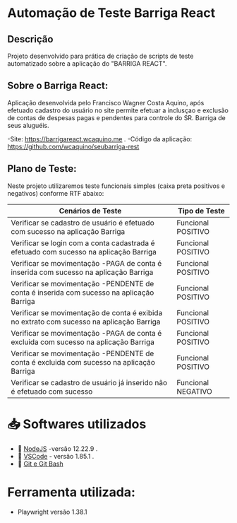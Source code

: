 # Automação de Teste Barriga React


## Descrição 
<p align="left">Projeto desenvolvido para prática de criação de scripts de teste automatizado sobre a aplicação do "BARRIGA REACT".
 
## Sobre o Barriga React:
 Aplicação desenvolvida pelo Francisco Wagner Costa Aquino, após efetuado cadastro do usuário no site permite efetuar a inclusçao e exclusão de contas de despesas pagas e pendentes para controle do SR. Barriga de seus aluguéis.

 -Site: https://barrigareact.wcaquino.me .
 -Código da aplicação: https://github.com/wcaquino/seubarriga-rest 

## Plano de Teste: 
Neste projeto utilizaremos teste funcionais simples (caixa preta positivos e negativos) conforme RTF abaixo: 

| Cenários de Teste                                                                         | Tipo de Teste       |
| ------------------------------------------------------------------------------------------|---------------------|
| Verificar se cadastro de usuário é efetuado com sucesso na aplicação Barriga              | Funcional POSITIVO  |
| Verificar se login com a conta cadastrada é efetuado com sucesso na aplicação Barriga     | Funcional POSITIVO  |
| Verificar se movimentação -PAGA de conta é inserida com sucesso na aplicação Barriga      | Funcional POSITIVO  |
| Verificar se movimentação -PENDENTE de conta é inserida com sucesso na aplicação Barriga  | Funcional POSITIVO  |
| Verificar se movimentação de conta é exibida no extrato com sucesso na aplicação Barriga  | Funcional POSITIVO  |
| Verificar se movimentação -PAGA de conta é excluida com sucesso na aplicação Barriga      | Funcional POSITIVO  |
| Verificar se movimentação -PENDENTE de conta é excluida com sucesso na aplicação Barriga  | Funcional POSITIVO  |
| Verificar se cadastro de usuário já inserido não é efetuado com sucesso                   | Funcional NEGATIVO  |


# 📥  Softwares utilizados
- 🔗 [NodeJS](https://nodejs.org/en/download) -versão 12.22.9 .
- 🔗 [VSCode](https://code.visualstudio.com/) - versão 1.85.1 .
- 🔗 [Git e Git Bash](https://git-scm.com/downloads) 

#   Ferramenta  utilizada:
- Playwright versão 1.38.1




